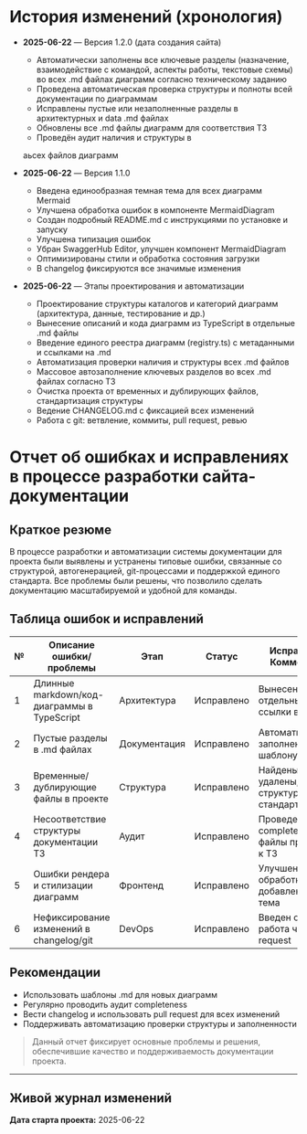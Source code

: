 # История изменений (хронология)

- **2025-06-22** — Версия 1.2.0 (дата создания сайта)
  - Автоматически заполнены все ключевые разделы (назначение, взаимодействие с командой, аспекты работы, текстовые схемы) во всех .md файлах диаграмм согласно техническому заданию
  - Проведена автоматическая проверка структуры и полноты всей документации по диаграммам
  - Исправлены пустые или незаполненные разделы в архитектурных и data .md файлах
  - Обновлены все .md файлы диаграмм для соответствия ТЗ
  - Проведён аудит наличия и структуры в
  
  аьсех файлов диаграмм

- **2025-06-22** — Версия 1.1.0
  - Введена единообразная темная тема для всех диаграмм Mermaid
  - Улучшена обработка ошибок в компоненте MermaidDiagram
  - Создан подробный README.md с инструкциями по установке и запуску
  - Улучшена типизация ошибок
  - Убран SwaggerHub Editor, улучшен компонент MermaidDiagram
  - Оптимизированы стили и обработка состояния загрузки
  - В changelog фиксируются все значимые изменения

- **2025-06-22** — Этапы проектирования и автоматизации
  - Проектирование структуры каталогов и категорий диаграмм (архитектура, данные, тестирование и др.)
  - Вынесение описаний и кода диаграмм из TypeScript в отдельные .md файлы
  - Введение единого реестра диаграмм (registry.ts) с метаданными и ссылками на .md
  - Автоматизация проверки наличия и структуры всех .md файлов
  - Массовое автозаполнение ключевых разделов во всех .md файлах согласно ТЗ
  - Очистка проекта от временных и дублирующих файлов, стандартизация структуры
  - Ведение CHANGELOG.md с фиксацией всех изменений
  - Работа с git: ветвление, коммиты, pull request, ревью

# Отчет об ошибках и исправлениях в процессе разработки сайта-документации

## Краткое резюме
В процессе разработки и автоматизации системы документации для проекта были выявлены и устранены типовые ошибки, связанные со структурой, автогенерацией, git-процессами и поддержкой единого стандарта. Все проблемы были решены, что позволило сделать документацию масштабируемой и удобной для команды.

## Таблица ошибок и исправлений

| №  | Описание ошибки/проблемы                        | Этап            | Статус      | Исправление/Комментарий                                 |
|----|-------------------------------------------------|-----------------|-------------|--------------------------------------------------------|
| 1  | Длинные markdown/код-диаграммы в TypeScript     | Архитектура     | Исправлено  | Вынесено в отдельные .md, ссылки в registry.ts         |
| 2  | Пустые разделы в .md файлах                     | Документация    | Исправлено  | Автоматически заполнены по шаблону ТЗ                  |
| 3  | Временные/дублирующие файлы в проекте           | Структура       | Исправлено  | Найдены и удалены, структура стандартизирована         |
| 4  | Несоответствие структуры документации ТЗ         | Аудит           | Исправлено  | Проведен аудит completeness, все файлы приведены к ТЗ  |
| 5  | Ошибки рендера и стилизации диаграмм             | Фронтенд        | Исправлено  | Улучшена обработка ошибок, добавлена единая тема       |
| 6  | Нефиксирование изменений в changelog/git         | DevOps          | Исправлено  | Введен changelog, работа через pull request            |

## Рекомендации
- Использовать шаблоны .md для новых диаграмм
- Регулярно проводить аудит completeness
- Вести changelog и использовать pull request для всех изменений
- Поддерживать автоматизацию проверки структуры и заполненности

> Данный отчет фиксирует основные проблемы и решения, обеспечившие качество и поддерживаемость документации проекта.

---

## Живой журнал изменений
**Дата старта проекта:** 2025-06-22

<!-- LIVE_LOG_START -->
<!-- LIVE_LOG_END --> 